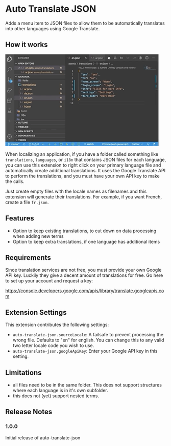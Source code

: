 # Auto Translate JSON

Adds a menu item to JSON files to allow them to be automatically translates into other languages using Google Translate.

## How it works

![demo](images/demo.gif)

When localizing an application, if you have a folder called something like `translations`, `languages`, or `i18n` that contains JSON files for each language, you can use this extension to right click on your primary language file and automatically create additional translations. It uses the Google Translate API to perform the translations, and you must have your own API key to make the calls.

Just create empty files with the locale names as filenames and this extension will generate their translations. For example, if you want French, create a file `fr.json`.

## Features

- Option to keep existing translations, to cut down on data processing when adding new terms
- Option to keep extra translations, if one language has additional items

## Requirements

Since translation services are not free, you must provide your own Google API key. Luckily they give a decent amount of translations for free. Go here to set up your account and request a key:

<https://console.developers.google.com/apis/library/translate.googleapis.com>

## Extension Settings

This extension contributes the following settings:

- `auto-translate-json.sourceLocale`: A failsafe to prevent processing the wrong file. Defaults to "en" for english. You can change this to any valid two letter locale code you wish to use.
- `auto-translate-json.googleApiKey`: Enter your Google API key in this setting.

## Limitations

- all files need to be in the same folder. This does not support structures where each language is in it's own subfolder.
- this does not (yet) support nested terms.

## Release Notes

### 1.0.0

Initial release of auto-translate-json
